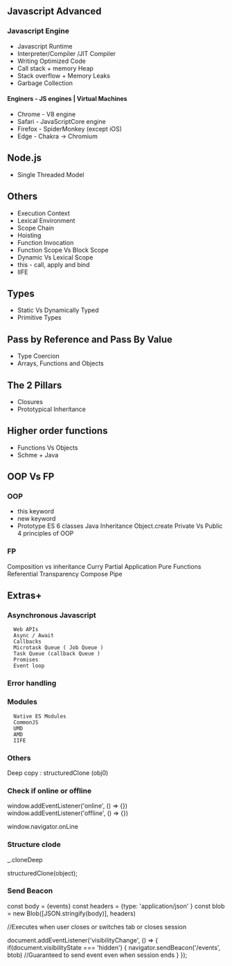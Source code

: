 ## Javascript Advanced


### Javascript Engine


- Javascript Runtime
- Interpreter/Compiler /JIT Compiler
- Writing Optimized Code
- Call stack + memory Heap
- Stack overflow + Memory Leaks
- Garbage Collection

#### Enginers - JS engines | Virtual Machines
   - Chrome - V8 engine
   - Safari - JavaScriptCore engine
   - Firefox - SpiderMonkey (except iOS)
   - Edge - Chakra -> Chromium

## Node.js
- Single Threaded Model

## Others

- Execution Context
- Lexical Environment
- Scope Chain
- Hoisting
- Function Invocation
- Function Scope Vs Block Scope
- Dynamic Vs Lexical Scope
- this - call, apply and bind
- IIFE

## Types
- Static Vs Dynamically Typed
- Primitive Types

## Pass by Reference and Pass By Value
- Type Coercion
- Arrays, Functions and Objects

## The 2 Pillars
- Closures
- Prototypical Inheritance

## Higher order functions
- Functions Vs Objects
- Schme + Java

## OOP Vs FP
### OOP
- this keyword
- new keyword
 - Prototype
  ES 6 classes
  Java
  Inheritance
  Object.create
  Private Vs Public
  4 principles of OOP

### FP
  Composition vs inheritance
  Curry
  Partial Application
  Pure Functions
  Referential Transparency
  Compose
  Pipe

 ## Extras+
 ###  Asynchronous Javascript
      Web APIs
      Async / Await
      Callbacks
      Microtask Queue ( Job Queue )
      Task Queue (callback Queue )
      Promises
      Event loop

  ### Error handling

  ### Modules
      Native ES Modules
      CommonJS
      UMD
      AMD
      IIFE

### Others
Deep copy : structuredClone (obj0)

### Check if online or offline

window.addEventListener('online', () => {})
window.addEventListener('offline', () => {})


window.navigator.onLine


### Structure clode

_.cloneDeep

structuredClone(object);


### Send Beacon

const body = {events}
const headers = {type: 'application/json' }
const blob = new Blob([JSON.stringify(body)], headers)

//Executes when user closes or switches tab or closes session

document.addEventListener('visibilityChange', () => {
  if(document.visibilityState === 'hidden') {
     navigator.sendBeacon('/events', btob)
     //Guaranteed to send event even when session ends
  }
});
